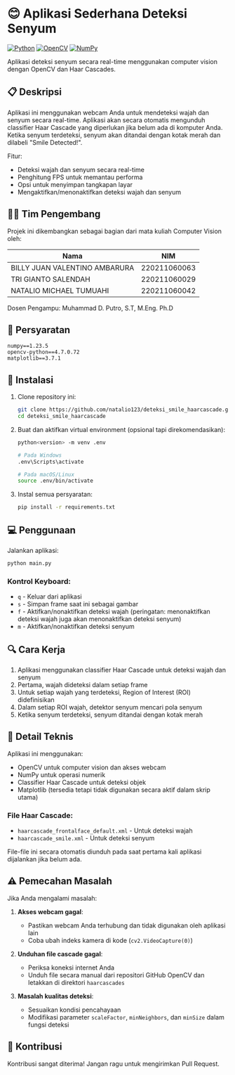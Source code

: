 
# 😊 Aplikasi Sederhana Deteksi Senyum

[![Python](https://img.shields.io/badge/Python-3.11+-blue.svg)](https://www.python.org/downloads/)
[![OpenCV](https://img.shields.io/badge/OpenCV-4.7.0-green.svg)](https://opencv.org/)
[![NumPy](https://img.shields.io/badge/NumPy-1.23.5-yellow.svg)](https://numpy.org/)

Aplikasi deteksi senyum secara real-time menggunakan computer vision dengan OpenCV dan Haar Cascades.



## 📋 Deskripsi

Aplikasi ini menggunakan webcam Anda untuk mendeteksi wajah dan senyum secara real-time. Aplikasi akan secara otomatis mengunduh classifier Haar Cascade yang diperlukan jika belum ada di komputer Anda. Ketika senyum terdeteksi, senyum akan ditandai dengan kotak merah dan dilabeli "Smile Detected!".

Fitur:
- Deteksi wajah dan senyum secara real-time
- Penghitung FPS untuk memantau performa
- Opsi untuk menyimpan tangkapan layar
- Mengaktifkan/menonaktifkan deteksi wajah dan senyum

## 👨‍💻 Tim Pengembang

Projek ini dikembangkan sebagai bagian dari mata kuliah Computer Vision oleh:

| Nama                           | NIM           |
|--------------------------------|---------------|
| BILLY JUAN VALENTINO AMBARURA  |220211060063   | 
| TRI GIANTO SALENDAH            |220211060029   |
| NATALIO MICHAEL TUMUAHI        |220211060042   | 

Dosen Pengampu: Muhammad D. Putro, S.T, M.Eng. Ph.D


## 🔧 Persyaratan

```
numpy==1.23.5
opencv-python==4.7.0.72
matplotlib==3.7.1
```

## 🚀 Instalasi

1. Clone repository ini:
   ```bash
   git clone https://github.com/natalio123/deteksi_smile_haarcascade.git
   cd deteksi_smile_haarcascade
   ```

2. Buat dan aktifkan virtual environment (opsional tapi direkomendasikan):
   ```bash
   python<version> -m venv .env
   
   # Pada Windows
   .env\Scripts\activate
   
   # Pada macOS/Linux
   source .env/bin/activate
   ```

3. Instal semua persyaratan:
   ```bash
   pip install -r requirements.txt
   ```

## 💻 Penggunaan

Jalankan aplikasi:
```bash
python main.py
```

### Kontrol Keyboard:
- `q` - Keluar dari aplikasi
- `s` - Simpan frame saat ini sebagai gambar
- `f` - Aktifkan/nonaktifkan deteksi wajah (peringatan: menonaktifkan deteksi wajah juga akan menonaktifkan deteksi senyum)
- `m` - Aktifkan/nonaktifkan deteksi senyum

## 🔍 Cara Kerja

1. Aplikasi menggunakan classifier Haar Cascade untuk deteksi wajah dan senyum
2. Pertama, wajah dideteksi dalam setiap frame
3. Untuk setiap wajah yang terdeteksi, Region of Interest (ROI) didefinisikan
4. Dalam setiap ROI wajah, detektor senyum mencari pola senyum
5. Ketika senyum terdeteksi, senyum ditandai dengan kotak merah

## 🧠 Detail Teknis

Aplikasi ini menggunakan:
- OpenCV untuk computer vision dan akses webcam
- NumPy untuk operasi numerik
- Classifier Haar Cascade untuk deteksi objek
- Matplotlib (tersedia tetapi tidak digunakan secara aktif dalam skrip utama)

### File Haar Cascade:
- `haarcascade_frontalface_default.xml` - Untuk deteksi wajah
- `haarcascade_smile.xml` - Untuk deteksi senyum

File-file ini secara otomatis diunduh pada saat pertama kali aplikasi dijalankan jika belum ada.

## ⚠️ Pemecahan Masalah

Jika Anda mengalami masalah:

1. **Akses webcam gagal**: 
   - Pastikan webcam Anda terhubung dan tidak digunakan oleh aplikasi lain
   - Coba ubah indeks kamera di kode (`cv2.VideoCapture(0)`)

2. **Unduhan file cascade gagal**:
   - Periksa koneksi internet Anda
   - Unduh file secara manual dari repositori GitHub OpenCV dan letakkan di direktori `haarcascades`

3. **Masalah kualitas deteksi**:
   - Sesuaikan kondisi pencahayaan
   - Modifikasi parameter `scaleFactor`, `minNeighbors`, dan `minSize` dalam fungsi deteksi

## 🤝 Kontribusi

Kontribusi sangat diterima! Jangan ragu untuk mengirimkan Pull Request.

